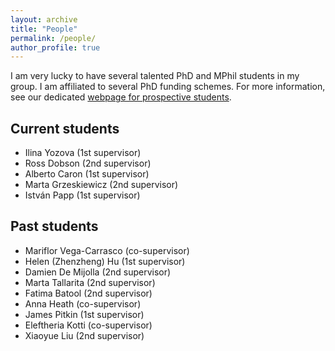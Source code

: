 ```yaml
---
layout: archive
title: "People"
permalink: /people/
author_profile: true
---
```


I am very lucky to have several talented PhD and MPhil students in my group. I am affiliated to several PhD funding schemes. For more information, see our dedicated [webpage for prospective students](https://www.ucl.ac.uk/statistics/prospective-postgraduates/studentships).


## Current students 

* Ilina Yozova (1st supervisor)
* Ross Dobson (2nd supervisor)
* Alberto Caron (1st supervisor)
* Marta  Grzeskiewicz (2nd supervisor)
* István Papp (1st supervisor)


## Past students

* Mariflor Vega-Carrasco (co-supervisor)
* Helen (Zhenzheng) Hu (1st supervisor)
* Damien De Mijolla (2nd supervisor)
* Marta Tallarita (2nd supervisor)
* Fatima Batool (2nd supervisor)
* Anna Heath (co-supervisor)
* James Pitkin (1st supervisor)
* Eleftheria Kotti (co-supervisor)
* Xiaoyue Liu (2nd supervisor)


